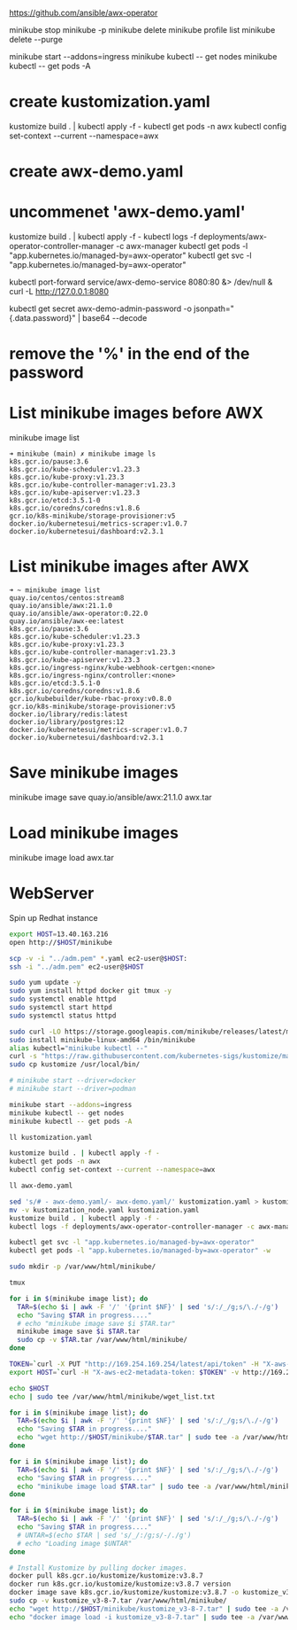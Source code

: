 https://github.com/ansible/awx-operator

<!-- kubectl apply -f https://raw.githubusercontent.com/ansible/awx-operator/0.12.0/deploy/awx-operator.yaml

kubectl apply -f ./awx-operator.yaml
kubectl apply -f ./ansible-awx.yml
kubectl logs -f deployment/awx-operator
kubectl get pods -l "app.kubernetes.io/managed-by=awx-operator"
kubectl get svc -l "app.kubernetes.io/managed-by=awx-operator"

devops@linuxtechi:~$ nohup minikube tunnel &
devops@linuxtechi:~$ kubectl get svc ansible-awx-service
NAME                  TYPE       CLUSTER-IP     EXTERNAL-IP   PORT(S)        AGE
ansible-awx-service   NodePort   10.97.206.89   <none>        80:32483/TCP   90m

kubectl port-forward svc/ansible-awx-service --address 0.0.0.0 32483:80 &> /dev/null &
open http://<minikube-ip>:<node-port>
kubectl get secret ansible-awx-admin-password -o jsonpath="{.data.password}" | base64 --decode -->

minikube stop
minikube -p minikube delete
minikube profile list
minikube delete --purge
<!-- minikube start --cpus=4 --memory=4g --addons=ingress -->
minikube start --addons=ingress
minikube kubectl -- get nodes
minikube kubectl -- get pods -A
# create kustomization.yaml
kustomize build . | kubectl apply -f -
kubectl get pods -n awx
kubectl config set-context --current --namespace=awx
# create awx-demo.yaml
# uncommenet 'awx-demo.yaml'
kustomize build . | kubectl apply -f -
kubectl logs -f deployments/awx-operator-controller-manager -c awx-manager
kubectl get pods -l "app.kubernetes.io/managed-by=awx-operator"
kubectl get svc -l "app.kubernetes.io/managed-by=awx-operator"

<!-- export NAMESPACE=awx
minikube service awx-demo-service --url -n $NAMESPACE -->

kubectl port-forward service/awx-demo-service 8080:80 &> /dev/null &
curl -L http://127.0.0.1:8080

kubectl get secret awx-demo-admin-password -o jsonpath="{.data.password}" | base64 --decode
# remove the '%' in the end of the password

# List minikube images before AWX
minikube image list
```
➜ minikube (main) ✗ minikube image ls
k8s.gcr.io/pause:3.6
k8s.gcr.io/kube-scheduler:v1.23.3
k8s.gcr.io/kube-proxy:v1.23.3
k8s.gcr.io/kube-controller-manager:v1.23.3
k8s.gcr.io/kube-apiserver:v1.23.3
k8s.gcr.io/etcd:3.5.1-0
k8s.gcr.io/coredns/coredns:v1.8.6
gcr.io/k8s-minikube/storage-provisioner:v5
docker.io/kubernetesui/metrics-scraper:v1.0.7
docker.io/kubernetesui/dashboard:v2.3.1
```
# List minikube images after AWX
```
➜ ~ minikube image list
quay.io/centos/centos:stream8
quay.io/ansible/awx:21.1.0
quay.io/ansible/awx-operator:0.22.0
quay.io/ansible/awx-ee:latest
k8s.gcr.io/pause:3.6
k8s.gcr.io/kube-scheduler:v1.23.3
k8s.gcr.io/kube-proxy:v1.23.3
k8s.gcr.io/kube-controller-manager:v1.23.3
k8s.gcr.io/kube-apiserver:v1.23.3
k8s.gcr.io/ingress-nginx/kube-webhook-certgen:<none>
k8s.gcr.io/ingress-nginx/controller:<none>
k8s.gcr.io/etcd:3.5.1-0
k8s.gcr.io/coredns/coredns:v1.8.6
gcr.io/kubebuilder/kube-rbac-proxy:v0.8.0
gcr.io/k8s-minikube/storage-provisioner:v5
docker.io/library/redis:latest
docker.io/library/postgres:12
docker.io/kubernetesui/metrics-scraper:v1.0.7
docker.io/kubernetesui/dashboard:v2.3.1
```

# Save minikube images
minikube image save quay.io/ansible/awx:21.1.0 awx.tar
# Load minikube images
minikube image load awx.tar

# WebServer
Spin up Redhat instance

```bash
export HOST=13.40.163.216
open http://$HOST/minikube

scp -v -i "../adm.pem" *.yaml ec2-user@$HOST:
ssh -i "../adm.pem" ec2-user@$HOST

sudo yum update -y
sudo yum install httpd docker git tmux -y
sudo systemctl enable httpd
sudo systemctl start httpd
sudo systemctl status httpd

sudo curl -LO https://storage.googleapis.com/minikube/releases/latest/minikube-linux-amd64
sudo install minikube-linux-amd64 /bin/minikube
alias kubectl="minikube kubectl --"
curl -s "https://raw.githubusercontent.com/kubernetes-sigs/kustomize/master/hack/install_kustomize.sh"  | bash
sudo cp kustomize /usr/local/bin/

# minikube start --driver=docker
# minikube start --driver=podman

minikube start --addons=ingress
minikube kubectl -- get nodes
minikube kubectl -- get pods -A

ll kustomization.yaml

kustomize build . | kubectl apply -f -
kubectl get pods -n awx
kubectl config set-context --current --namespace=awx

ll awx-demo.yaml

sed 's/# - awx-demo.yaml/- awx-demo.yaml/' kustomization.yaml > kustomization_node.yaml
mv -v kustomization_node.yaml kustomization.yaml
kustomize build . | kubectl apply -f -
kubectl logs -f deployments/awx-operator-controller-manager -c awx-manager

kubectl get svc -l "app.kubernetes.io/managed-by=awx-operator"
kubectl get pods -l "app.kubernetes.io/managed-by=awx-operator" -w

sudo mkdir -p /var/www/html/minikube/

tmux

for i in $(minikube image list); do
  TAR=$(echo $i | awk -F '/' '{print $NF}' | sed 's/:/_/g;s/\./-/g')
  echo "Saving $TAR in progress...."
  # echo "minikube image save $i $TAR.tar"
  minikube image save $i $TAR.tar
  sudo cp -v $TAR.tar /var/www/html/minikube/
done

TOKEN=`curl -X PUT "http://169.254.169.254/latest/api/token" -H "X-aws-ec2-metadata-token-ttl-seconds: 21600"` \
export HOST=`curl -H "X-aws-ec2-metadata-token: $TOKEN" -v http://169.254.169.254/latest/meta-data/public-ipv4`

echo $HOST
echo | sudo tee /var/www/html/minikube/wget_list.txt

for i in $(minikube image list); do
  TAR=$(echo $i | awk -F '/' '{print $NF}' | sed 's/:/_/g;s/\./-/g')
  echo "Saving $TAR in progress...."
  echo "wget http://$HOST/minikube/$TAR.tar" | sudo tee -a /var/www/html/minikube/wget_list.txt
done

for i in $(minikube image list); do
  TAR=$(echo $i | awk -F '/' '{print $NF}' | sed 's/:/_/g;s/\./-/g')
  echo "Saving $TAR in progress...."
  echo "minikube image load $TAR.tar" | sudo tee -a /var/www/html/minikube/wget_list.txt
done

for i in $(minikube image list); do
  TAR=$(echo $i | awk -F '/' '{print $NF}' | sed 's/:/_/g;s/\./-/g')
  echo "Saving $TAR in progress...."
  # UNTAR=$(echo $TAR | sed 's/_/:/g;s/-/./g')
  # echo "Loading image $UNTAR"
done

# Install Kustomize by pulling docker images.
docker pull k8s.gcr.io/kustomize/kustomize:v3.8.7
docker run k8s.gcr.io/kustomize/kustomize:v3.8.7 version
docker image save k8s.gcr.io/kustomize/kustomize:v3.8.7 -o kustomize_v3-8-7.tar
sudo cp -v kustomize_v3-8-7.tar /var/www/html/minikube/
echo "wget http://$HOST/minikube/kustomize_v3-8-7.tar" | sudo tee -a /var/www/html/minikube/wget_list.txt
echo "docker image load -i kustomize_v3-8-7.tar" | sudo tee -a /var/www/html/minikube/wget_list.txt
